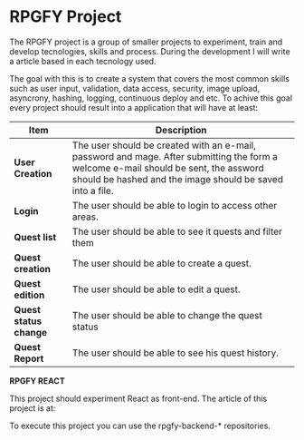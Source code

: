 # RPGFY Project

The RPGFY project is a group of smaller projects to experiment, train and develop tecnologies, skills and process.
During the development I will write a article based in each tecnology used.

The goal with this is to create a system that covers the most common skills such as user input, validation, data access, security, image upload, asyncrony, hashing, logging, continuous deploy and etc.
To achive this goal every project should result into a application that will have at least:

 Item | Description
 -----| ------------
**User Creation**| The user should be created with an e-mail, password and mage. After submitting the form a welcome e-mail should be sent, the assword should be hashed and the image should be saved into a file. 
**Login** | The user should be able to login to access other areas. 
 **Quest list** | The user should be able to see it quests and filter them 
 **Quest creation** | The user should be able to create a quest.
 **Quest edition** | The user should be able to edit a quest.
 **Quest status change** | The user should be able to change the quest status
 **Quest Report** | The user should be able to see his quest history. 

__RPGFY REACT__

This project should experiment React as front-end.
The article of this project is at: 

To execute this project you can use the rpgfy-backend-* repositories.

